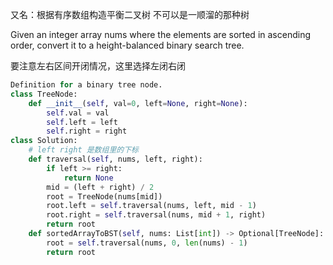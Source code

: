 又名：根据有序数组构造平衡二叉树
不可以是一顺溜的那种树

Given an integer array nums where the elements are sorted in ascending order, convert it to a 
height-balanced binary search tree.

要注意左右区间开闭情况，这里选择左闭右闭

```python
Definition for a binary tree node.
class TreeNode:
    def __init__(self, val=0, left=None, right=None):
        self.val = val
        self.left = left
        self.right = right
class Solution:
    # left right 是数组里的下标
    def traversal(self, nums, left, right):
        if left >= right:
            return None
        mid = (left + right) / 2
        root = TreeNode(nums[mid])
        root.left = self.traversal(nums, left, mid - 1)
        root.right = self.traversal(nums, mid + 1, right)
        return root
    def sortedArrayToBST(self, nums: List[int]) -> Optional[TreeNode]:
        root = self.traversal(nums, 0, len(nums) - 1)
        return root
```